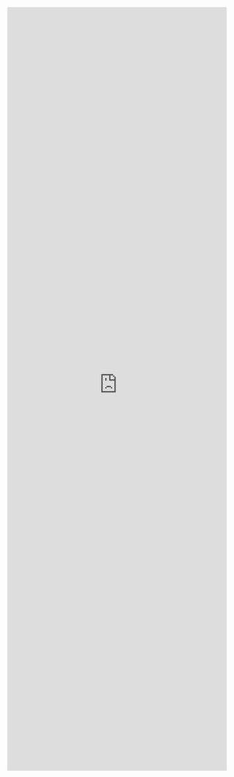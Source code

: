 
<iframe
	src="https://radames-real-time-latent-consistency-model.hf.space"
	frameborder="0"
	width="100%"
	height="1750"
	allow="camera;microphone"
	
></iframe>

